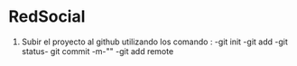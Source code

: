 # RedSocial
1. Subir el proyecto al github utilizando los comando :
-git init
-git add
-git status-
git commit -m-""
-git add remote
